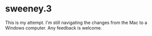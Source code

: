 # sweeney.3
This is my attempt. I'm still navigating the changes from the Mac to a Windows computer. Any feedback is welcome. 
